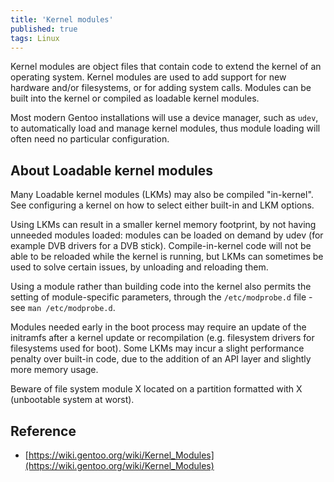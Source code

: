 ```yaml
---
title: 'Kernel modules'
published: true
tags: Linux
---
```


Kernel modules are object files that contain code to extend the kernel of an
operating system. Kernel modules are used to add support for new hardware
and/or filesystems, or for adding system calls. Modules can be built into the
kernel or compiled as loadable kernel modules.

Most modern Gentoo installations will use a device manager, such as `udev`, to
automatically load and manage kernel modules, thus module loading will often
need no particular configuration.

## About Loadable kernel modules

Many Loadable kernel modules (LKMs) may also be compiled "in-kernel". See configuring a kernel on how to select either built-in and LKM options.

Using LKMs can result in a smaller kernel memory footprint, by not having unneeded modules loaded: modules can be loaded on demand by udev (for example DVB drivers for a DVB stick). Compile-in-kernel code will not be able to be reloaded while the kernel is running, but LKMs can sometimes be used to solve certain issues, by unloading and reloading them.

Using a module rather than building code into the kernel also permits the
setting of module-specific parameters, through the `/etc/modprobe.d` file - see
`man /etc/modprobe.d`.

Modules needed early in the boot process may require an update of the initramfs after a kernel update or recompilation (e.g. filesystem drivers for filesystems used for boot). Some LKMs may incur a slight performance penalty over built-in code, due to the addition of an API layer and slightly more memory usage.

Beware of file system module X located on a partition formatted with X (unbootable system at worst).

## Reference

- [https://wiki.gentoo.org/wiki/Kernel_Modules](https://wiki.gentoo.org/wiki/Kernel_Modules)